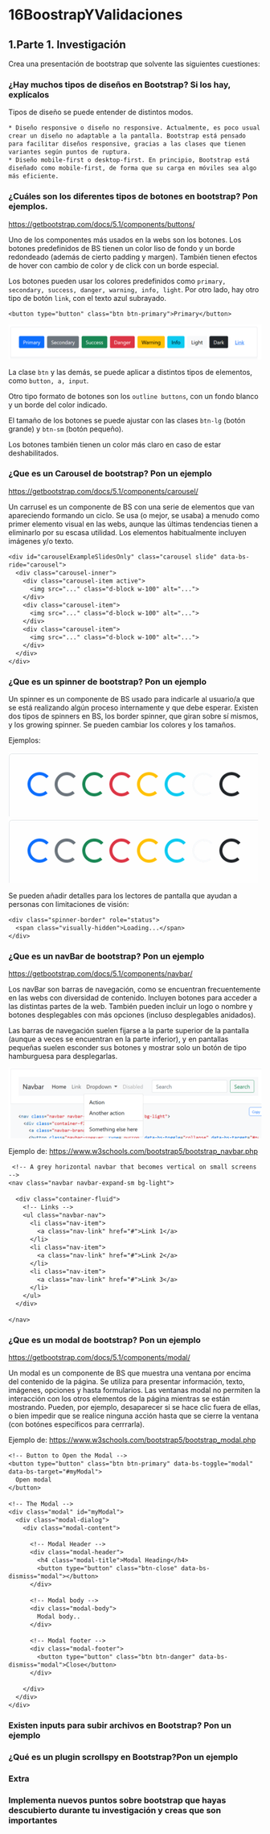 # 16BoostrapYValidaciones

## 1.Parte 1. Investigación
Crea una presentación de bootstrap que solvente las siguientes cuestiones:

### ¿Hay muchos tipos de diseños en Bootstrap? Si los hay, explícalos

Tipos de diseño se puede entender de distintos modos.

    * Diseño responsive o diseño no responsive. Actualmente, es poco usual crear un diseño no adaptable a la pantalla. Bootstrap está pensado para facilitar diseños responsive, gracias a las clases que tienen variantes según puntos de ruptura.
    * Diseño mobile-first o desktop-first. En principio, Bootstrap está diseñado como mobile-first, de forma que su carga en móviles sea algo más eficiente.


### ¿Cuáles son los diferentes tipos de botones en bootstrap? Pon ejemplos.

https://getbootstrap.com/docs/5.1/components/buttons/

Uno de los componentes más usados en la webs son los botones.
Los botones predefinidos de BS tienen un color liso de fondo y un borde redondeado (además de cierto padding y margen). También tienen efectos de hover con cambio de color y de click con un borde especial.

Los botones pueden usar los colores predefinidos como `primary, secondary, success, danger, warning, info, light`. Por otro lado, hay otro tipo de botón `link`, con el texto azul subrayado.
```
<button type="button" class="btn btn-primary">Primary</button>
```
![BS buttons](/assets/imgs/bs-buttons.png)

La clase `btn` y las demás, se puede aplicar a distintos tipos de elementos, como `button, a, input`.

Otro tipo formato de botones son los `outline buttons`, con un fondo blanco y un borde del color indicado.

El tamaño de los botones se puede ajustar con las clases `btn-lg` (botón grande) y `btn-sm` (botón pequeño).

Los botones también tienen un color más claro en caso de estar deshabilitados.


### ¿Que es un Carousel de bootstrap? Pon un ejemplo

https://getbootstrap.com/docs/5.1/components/carousel/

Un carrusel es un componente de BS con una serie de elementos que van apareciendo formando un ciclo. Se usa (o mejor, se usaba) a menudo como primer elemento visual en las webs, aunque las últimas tendencias tienen a eliminarlo por su escasa utilidad.
Los elementos habitualmente incluyen imágenes y/o texto.

```
<div id="carouselExampleSlidesOnly" class="carousel slide" data-bs-ride="carousel">
  <div class="carousel-inner">
    <div class="carousel-item active">
      <img src="..." class="d-block w-100" alt="...">
    </div>
    <div class="carousel-item">
      <img src="..." class="d-block w-100" alt="...">
    </div>
    <div class="carousel-item">
      <img src="..." class="d-block w-100" alt="...">
    </div>
  </div>
</div>
```


### ¿Que es un spinner de bootstrap? Pon un ejemplo
Un spinner es un componente de BS usado para indicarle al usuario/a que se está realizando algún proceso internamente y que debe esperar.
Existen dos tipos de spinners en BS, los border spinner, que giran sobre sí mismos, y los growing spinner.
Se pueden cambiar los colores y los tamaños.

Ejemplos:

![BS border spinners](./assets/imgs/bs-spin1.gif) ![BS growing spinners](./assets/imgs/bs-spin2.gif)

Se pueden añadir detalles para los lectores de pantalla que ayudan a personas con limitaciones de visión:

```
<div class="spinner-border" role="status">
  <span class="visually-hidden">Loading...</span>
</div>
```


### ¿Que es un navBar de bootstrap? Pon un ejemplo
https://getbootstrap.com/docs/5.1/components/navbar/

Los navBar son barras de navegación, como se encuentran frecuentemente en las webs con diversidad de contenido. Incluyen botones para acceder a las distintas partes de la web.
También pueden incluir un logo o nombre y botones desplegables con más opciones (incluso desplegables anidados).

Las barras de navegación suelen fijarse a la parte superior de la pantalla (aunque a veces se encuentran en la parte inferior), y en pantallas pequeñas suelen esconder sus botones y mostrar solo un botón de tipo hamburguesa para desplegarlas.

![BS navBar](./assets/imgs/bs-navbar.png)

Ejemplo de: https://www.w3schools.com/bootstrap5/bootstrap_navbar.php

```
 <!-- A grey horizontal navbar that becomes vertical on small screens -->
<nav class="navbar navbar-expand-sm bg-light">

  <div class="container-fluid">
    <!-- Links -->
    <ul class="navbar-nav">
      <li class="nav-item">
        <a class="nav-link" href="#">Link 1</a>
      </li>
      <li class="nav-item">
        <a class="nav-link" href="#">Link 2</a>
      </li>
      <li class="nav-item">
        <a class="nav-link" href="#">Link 3</a>
      </li>
    </ul>
  </div>

</nav>
```


### ¿Que es un modal de bootstrap? Pon un ejemplo
https://getbootstrap.com/docs/5.1/components/modal/


Un modal es un componente de BS que muestra una ventana por encima del contenido de la página. Se utiliza para presentar información, texto, imágenes, opciones y hasta formularios.
Las ventanas modal no permiten la interacción con los otros elementos de la página mientras se están mostrando. Pueden, por ejemplo, desaparecer si se hace clic fuera de ellas, o bien impedir que se realice ninguna acción hasta que se cierre la ventana (con botónes específicos para cerrrarla).

Ejemplo de:
https://www.w3schools.com/bootstrap5/bootstrap_modal.php
```
<!-- Button to Open the Modal -->
<button type="button" class="btn btn-primary" data-bs-toggle="modal" data-bs-target="#myModal">
  Open modal
</button>

<!-- The Modal -->
<div class="modal" id="myModal">
  <div class="modal-dialog">
    <div class="modal-content">

      <!-- Modal Header -->
      <div class="modal-header">
        <h4 class="modal-title">Modal Heading</h4>
        <button type="button" class="btn-close" data-bs-dismiss="modal"></button>
      </div>

      <!-- Modal body -->
      <div class="modal-body">
        Modal body..
      </div>

      <!-- Modal footer -->
      <div class="modal-footer">
        <button type="button" class="btn btn-danger" data-bs-dismiss="modal">Close</button>
      </div>

    </div>
  </div>
</div>
```


### Existen inputs para subir archivos en Bootstrap? Pon un ejemplo


### ¿Qué es un plugin scrollspy en Bootstrap?Pon un ejemplo



### Extra
### Implementa nuevos puntos sobre bootstrap que hayas descubierto durante tu investigación y creas que son importantes


